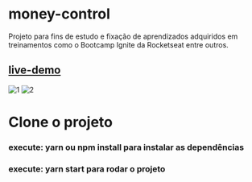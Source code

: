 # money-control

Projeto para fins de estudo e fixação de aprendizados adquiridos em treinamentos como o Bootcamp Ignite da Rocketseat entre outros.

## [live-demo](https://moneycontrol.netlify.app/)

![1](https://user-images.githubusercontent.com/18725901/118345596-fdaa5b80-b50b-11eb-97aa-3ad99ea80944.png)
![2](https://user-images.githubusercontent.com/18725901/118345598-000cb580-b50c-11eb-9b00-464b4bb00a98.png)

# Clone o projeto

### execute: yarn ou npm install para instalar as dependências

### execute: yarn start para rodar o projeto
